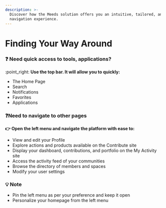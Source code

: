 ```yaml
---
description: >-
  Discover how the Meeds solution offers you an intuitive, tailored, and modern
  navigation experience.
---
```


# Finding Your Way Around

### :question: Need quick access to tools, applications?

:point\_right: **Use the top bar. It will allow you to quickly:**

* The Home Page
* Search
* Notifications
* Favorites
* Applications

### :question:Need to navigate to other pages

**👉 Open the left menu and navigate the platform with ease to:**

* View and edit your Profile
* Explore actions and products available on the Contribute site
* Display your dashboard, contributions, and portfolio on the My Activity site
* Access the activity feed of your communities
* Browse the directory of members and spaces
* Modify your user settings

### 💡 Note

* Pin the left menu as per your preference and keep it open
* Personalize your homepage from the left menu
